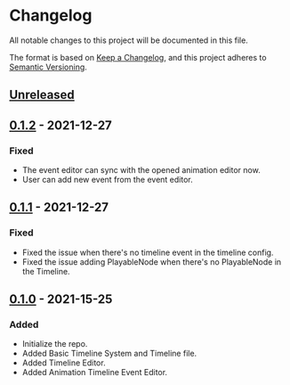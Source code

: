 # Changelog
All notable changes to this project will be documented in this file.

The format is based on [Keep a Changelog](https://keepachangelog.com/en/1.0.0/),
and this project adheres to [Semantic Versioning](https://semver.org/spec/v2.0.0.html).

## [Unreleased]

## [0.1.2] - 2021-12-27
### Fixed
- The event editor can sync with the opened animation editor now.
- User can add new event from the event editor.

## [0.1.1] - 2021-12-27
### Fixed
- Fixed the issue when there's no timeline event in the timeline config.
- Fixed the issue adding PlayableNode when there's no PlayableNode in the Timeline.

## [0.1.0] - 2021-15-25
### Added
- Initialize the repo.
- Added Basic Timeline System and Timeline file.
- Added Timeline Editor.
- Added Animation Timeline Event Editor.

[Unreleased]: https://github.com/Fangjun-Zhou/TOKMAK-Timeline-System-Release
[0.1.2]: https://github.com/Fangjun-Zhou/TOKMAK-Timeline-System-Release/releases/tag/v0.1.2
[0.1.1]: https://github.com/Fangjun-Zhou/TOKMAK-Timeline-System-Release/releases/tag/v0.1.1
[0.1.0]: https://github.com/Fangjun-Zhou/TOKMAK-Timeline-System-Release/releases/tag/v0.1.0